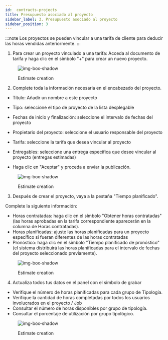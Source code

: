 ```yaml
---
id:  contracts-projects
title: Presupuesto asociado al proyecto
sidebar_label: 3. Presupuesto asociado al proyecto
sidebar_position: 3
---
```


:::note
Los proyectos se pueden vincular a una tarifa de cliente para deducir las horas vendidas anteriormente.
:::

1. Para crear un proyecto vinculado a una tarifa:
Acceda al documento de tarifa y haga clic en el símbolo "+" para crear un nuevo proyecto.


<figure>

![img-box-shadow](/img/university/contracts/university-contracts-projects-1.png)
<figcaption>Estimate creation</figcaption>
</figure>


2. Complete toda la información necesaria en el encabezado del proyecto.

- Título: Añadir un nombre a este proyecto

- Tipo: seleccione el tipo de proyecto de la lista desplegable

- Fechas de inicio y finalización: seleccione el intervalo de fechas del proyecto

- Propietario del proyecto: seleccione el usuario responsable del proyecto

- Tarifa: seleccione la tarifa que desea vincular al proyecto

- Entregables: seleccione una entrega específica que desee vincular al proyecto (entregas estimadas)

- Haga clic en "Aceptar" y proceda a enviar la publicación.

<figure>

![img-box-shadow](/img/university/contracts/university-contracts-projects-2.png)
<figcaption>Estimate creation</figcaption>
</figure>

3. Después de crear el proyecto, vaya a la pestaña "Tiempo planificado".

Complete la siguiente información:

- Horas contratadas: haga clic en el símbolo "Obtener horas contratadas" (las horas aprobadas en la tarifa correspondiente aparecerán en la columna de Horas contratadas).
- Horas planificadas: ajuste las horas planificadas para un proyecto específico si fueran diferentes de las horas contratadas
- Pronóstico: haga clic en el símbolo "Tiempo planificado de pronóstico" (el sistema distribuirá las horas planificadas para el intervalo de fechas del proyecto seleccionado previamente).


<figure>

![img-box-shadow](/img/university/contracts/university-contracts-projects-3.png)
<figcaption>Estimate creation</figcaption>
</figure>


4. Actualiza todos tus datos en el panel con el simbolo de grabar

- Verifique el número de horas planificadas para cada grupo de Tipología.
- Verifique la cantidad de horas completadas por todos los usuarios involucrados en el proyecto / Job
- Consultar el número de horas disponibles por grupo de tipología.
- Consultar el porcentaje de utilización por grupo tipológico.

<figure>

![img-box-shadow](/img/university/contracts/university-contracts-projects-4.png)
<figcaption>Estimate creation</figcaption>
</figure>
